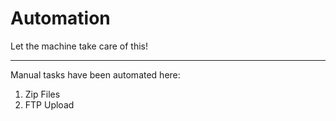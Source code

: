 # Automation
Let the machine take care of this!

-------------------------------------

Manual tasks have been automated here:

1. Zip Files
2. FTP Upload
